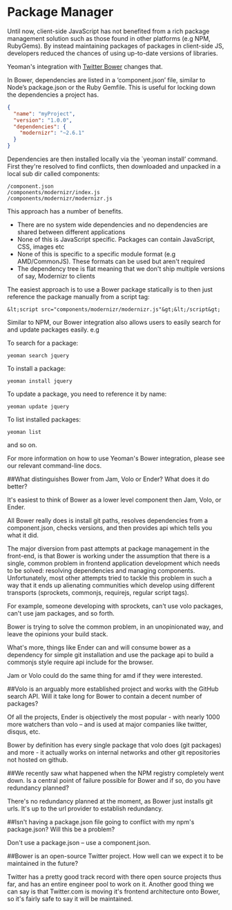 # Package Manager

Until now, client-side JavaScript has not benefited from a rich package management solution such as those found in other platforms (e.g NPM, RubyGems). By instead maintaining packages of packages in client-side JS, developers reduced the chances of using up-to-date versions of libraries.

Yeoman's integration with [Twitter Bower](http://github.com/twitter/bower) changes that.

In Bower, dependencies are listed in a ‘component.json’ file, similar to Node’s package.json or the Ruby Gemfile. This is useful for locking down the dependencies a project has.

```json
{
  "name": "myProject",
  "version": "1.0.0",
  "dependencies": {
    "modernizr": "~2.6.1"
  }
}
```

Dependencies are then installed locally via the `yeoman install’ command. First they're resolved to find conflicts, then downloaded and unpacked in a local sub dir called components:

```shell
/component.json
/components/modernizr/index.js
/components/modernizr/modernizr.js
```

This approach has a number of benefits.

* There are no system wide dependencies and no dependencies are shared between different applications
* None of this is JavaScript specific. Packages can contain JavaScript, CSS, images etc
* None of this is specific to a specific module format (e.g AMD/CommonJS). These formats can be used but aren't required
* The dependency tree is flat meaning that we don't ship multiple versions of say, Modernizr to clients


The easiest approach is to use a Bower package statically is to then just reference the package manually from a script tag:

```shell
&lt;script src="components/modernizr/modernizr.js"&gt;&lt;/script&gt;
```

Similar to NPM, our Bower integration also allows users to easily search for and update packages easily. e.g

To search for a package:

```shell
yeoman search jquery
```

To install a package:

```shell
yeoman install jquery
```

To update a package, you need to reference it by name:

```shell
yeoman update jquery
```

To list installed packages:

```shell
yeoman list
```

and so on.

For more information on how to use Yeoman's Bower integration, please see our relevant command-line docs.


##What distinguishes Bower from Jam, Volo or Ender? What does it do better?

It's easiest to think of Bower as a lower level component then Jam, Volo, or Ender.

All Bower really does is install git paths, resolves dependencies from a component.json, checks versions, and then provides api which tells you what it did.

The major diversion from past attempts at package management in the front-end, is that Bower is working under the assumption that there is a single, common problem in frontend application development which needs to be solved: resolving dependencies and managing components. Unfortunately, most other attempts tried to tackle this problem in such a way that it ends up alienating communities which develop using different transports (sprockets, commonjs, requirejs, regular script tags).

For example, someone developing with sprockets, can't use volo packages, can't use jam packages, and so forth.

Bower is trying to solve the common problem, in an unopinionated way, and leave the opinions your build stack.

What's more, things like Ender can and will consume bower as a dependency for simple git installation and use the package api to build a commonjs style require api include for the browser.

Jam or Volo could do the same thing for amd if they were interested.

##Volo is an arguably more established project and works with the GitHub search API. Will it take long for Bower to contain a decent number of packages?

Of all the projects, Ender is objectively the most popular - with nearly 1000 more watchers than volo – and is used at major companies like twitter, disqus, etc.

Bower by definition has every single package that volo does (git packages) and more - it actually works on internal networks and other git repositories not hosted on github.

##We recently saw what happened when the NPM registry completely went down. Is a central point of failure possible for Bower and if so, do you have redundancy planned?

There's no redundancy planned at the moment, as Bower just installs git urls. It's up to the url provider to establish redundancy.

##Isn't having a package.json file going to conflict with my npm's package.json? Will this be a problem?

Don't use a package.json – use a component.json.

##Bower is an open-source Twitter project. How well can we expect it to be maintained in the future?

Twitter has a pretty good track record with there open source projects thus far, and has an entire engineer pool to work on it. Another good thing we can say is that Twitter.com is moving it's frontend architecture onto Bower, so it's fairly safe to say it will be maintained.

